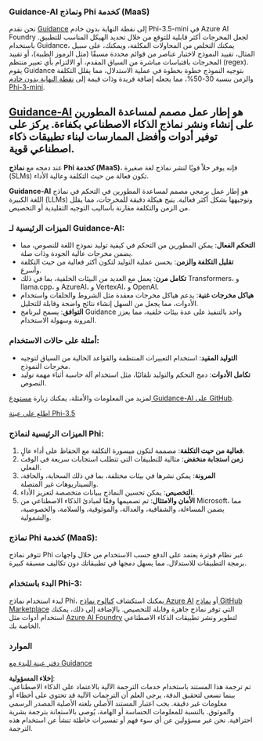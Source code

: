 ### Guidance-AI ونماذج Phi كخدمة (MaaS)

نحن نقدم [Guidance](https://github.com/guidance-ai/guidance) إلى نقطة النهاية بدون خادم Phi-3.5-mini في Azure AI Foundry لجعل المخرجات أكثر قابلية للتوقع من خلال تحديد الهيكل المناسب للتطبيق. باستخدام Guidance، يمكنك التخلص من المحاولات المكلفة، ويمكنك، على سبيل المثال، تقييد النموذج لاختيار عناصر من قوائم محددة مسبقًا (مثل الرموز الطبية)، أو تقييد المخرجات باقتباسات مباشرة من السياق المقدم، أو الالتزام بأي تعبير منتظم (regex). يقوم Guidance بتوجيه النموذج خطوة بخطوة في عملية الاستدلال، مما يقلل التكلفة والزمن بنسبة 30-50%، مما يجعله إضافة فريدة وذات قيمة إلى [نقطة النهاية بدون خادم Phi-3-mini](https://aka.ms/try-phi3.5mini).

## [**Guidance-AI**](https://github.com/guidance-ai/guidance) هو إطار عمل مصمم لمساعدة المطورين على إنشاء ونشر نماذج الذكاء الاصطناعي بكفاءة. يركز على توفير أدوات وأفضل الممارسات لبناء تطبيقات ذكاء اصطناعي قوية.

عند دمجه مع **نماذج Phi كخدمة (MaaS)**، فإنه يوفر حلاً قويًا لنشر نماذج لغة صغيرة (SLMs) تكون فعالة من حيث التكلفة وعالية الأداء.

**Guidance-AI** هو إطار عمل برمجي مصمم لمساعدة المطورين في التحكم في نماذج اللغة الكبيرة (LLMs) وتوجيهها بشكل أكثر فعالية. يتيح هيكلة دقيقة للمخرجات، مما يقلل من الزمن والتكلفة مقارنة بأساليب التوجيه التقليدية أو التخصيص.

### الميزات الرئيسية لـ Guidance-AI:
- **التحكم الفعال**: يمكن المطورين من التحكم في كيفية توليد نموذج اللغة للنصوص، مما يضمن مخرجات عالية الجودة وذات صلة.
- **تقليل التكلفة والزمن**: يحسن عملية التوليد لتكون أكثر فعالية من حيث التكلفة وأسرع.
- **تكامل مرن**: يعمل مع العديد من البيئات الخلفية، بما في ذلك Transformers، و llama.cpp، و AzureAI، و VertexAI، و OpenAI.
- **هياكل مخرجات غنية**: يدعم هياكل مخرجات معقدة مثل الشروط والحلقات واستخدام الأدوات، مما يجعل من السهل إنشاء نتائج واضحة وقابلة للتحليل.
- **التوافق**: يسمح لبرنامج Guidance واحد بالتنفيذ على عدة بيئات خلفية، مما يعزز المرونة وسهولة الاستخدام.

### أمثلة على حالات الاستخدام:
- **التوليد المقيد**: استخدام التعبيرات المنتظمة والقواعد الخالية من السياق لتوجيه مخرجات النموذج.
- **تكامل الأدوات**: دمج التحكم والتوليد تلقائيًا، مثل استخدام آلة حاسبة أثناء مهمة توليد النصوص.

لمزيد من المعلومات والأمثلة، يمكنك زيارة [مستودع Guidance-AI على GitHub](https://github.com/guidance-ai/guidance).

[اطلع على عينة Phi-3.5](../../../../../code/01.Introduce/guidance.ipynb)

### الميزات الرئيسية لنماذج Phi:
1. **فعالية من حيث التكلفة**: مصممة لتكون ميسورة التكلفة مع الحفاظ على أداء عالٍ.
2. **زمن استجابة منخفض**: مثالية للتطبيقات التي تتطلب استجابات سريعة في الوقت الفعلي.
3. **المرونة**: يمكن نشرها في بيئات مختلفة، بما في ذلك السحابة، والحافة، والسيناريوهات غير المتصلة.
4. **التخصيص**: يمكن تحسين النماذج ببيانات متخصصة لتعزيز الأداء.
5. **الأمان والامتثال**: تم تصميمها وفقًا لمبادئ الذكاء الاصطناعي من Microsoft، مما يضمن المساءلة، والشفافية، والعدالة، والموثوقية، والسلامة، والخصوصية، والشمولية.

### نماذج Phi كخدمة (MaaS):
تتوفر نماذج Phi عبر نظام فوترة يعتمد على الدفع حسب الاستخدام من خلال واجهات برمجة التطبيقات للاستدلال، مما يسهل دمجها في تطبيقاتك دون تكاليف مسبقة كبيرة.

### البدء باستخدام Phi-3:
لبدء استخدام نماذج Phi، يمكنك استكشاف [كتالوج نماذج Azure AI](https://ai.azure.com/explore/models) أو [نماذج GitHub Marketplace](https://github.com/marketplace/models) التي توفر نماذج جاهزة وقابلة للتخصيص. بالإضافة إلى ذلك، يمكنك استخدام أدوات مثل [Azure AI Foundry](https://ai.azure.com) لتطوير ونشر تطبيقات الذكاء الاصطناعي الخاصة بك.

### الموارد
[دفتر عينة للبدء مع Guidance](../../../../../code/01.Introduce/guidance.ipynb)

**إخلاء المسؤولية**:  
تم ترجمة هذا المستند باستخدام خدمات الترجمة الآلية بالاعتماد على الذكاء الاصطناعي. بينما نسعى لتحقيق الدقة، يرجى العلم أن الترجمات الآلية قد تحتوي على أخطاء أو معلومات غير دقيقة. يجب اعتبار المستند الأصلي بلغته الأصلية المصدر الرسمي والموثوق. بالنسبة للمعلومات الحساسة أو الهامة، يُوصى بالاستعانة بترجمة بشرية احترافية. نحن غير مسؤولين عن أي سوء فهم أو تفسيرات خاطئة تنشأ عن استخدام هذه الترجمة.